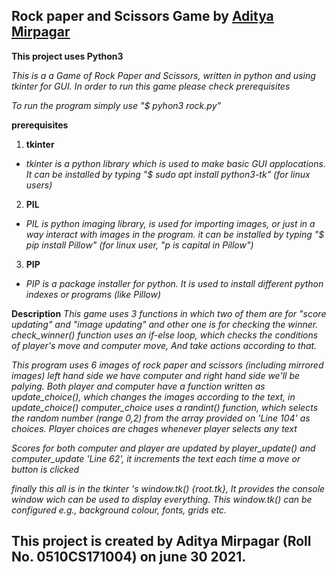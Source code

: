 ## Rock paper and Scissors Game by [Aditya Mirpagar](https://github.com/Adityamirpagar/rock-paper-scissor.git)



**This project uses Python3**

*This is a a Game of Rock Paper and Scissors, written in python and using tkinter for GUI.*
*In order to run this game please check prerequisites*


*To run the program simply use "$ pyhon3 rock.py"*


**prerequisites**

1. **tkinter**
* *tkinter is a python library which is used to make basic GUI applocations. It can be installed by typing "$ sudo apt install python3-tk" (for linux users)*

2. **PIL**
* *PIL is python imaging library, is used for importing images, or just in a way interact with images in the program. it can be installed by typing "$ pip install Pillow" (for linux user, "p is capital in Pillow")*

3. **PIP**
* *PIP is a package installer for python. It is used to install different python indexes or programs (like Pillow)*

**Description**
*This game uses 3 functions in which two of them are for "score updating" and "image updating" and other one is for checking the winner. check_winner() function uses an if-else loop, which checks the conditions of player's move and computer move, And take actions according to that.*

*This program uses 6 images of rock paper and scissors (including mirrored images) left hand side we have computer and right hand side we'll be palying. Both player and computer have a function written as update_choice(), which changes the images according to the text, in update_choice() computer_choice uses a randint() function, which selects the random number (range 0,2) from the array provided on 'Line 104' as choices. Player choices are chages whenever player selects any text*

*Scores for both computer and player are updated by player_update() and computer_update 'Line 62', it increments the text each time a move or button is clicked*

*finally this all is in the tkinter 's window.tk() {root.tk}, It provides the console window wich can be used to display everything. This window.tk() can be configured e.g., background colour, fonts, grids etc.*

## This project is created by Aditya Mirpagar (Roll No. 0510CS171004) on june 30 2021. 
